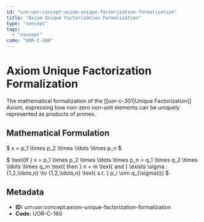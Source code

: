 ```yaml
---
id: "urn:uor:concept:axiom-unique-factorization-formalization"
title: "Axiom Unique Factorization Formalization"
type: "concept"
tags:
  - "concept"
code: "UOR-C-160"
---
```


# Axiom Unique Factorization Formalization

The mathematical formalization of the [[uor-c-301|Unique Factorization]] Axiom, expressing how non-zero non-unit elements can be uniquely represented as products of primes.

## Mathematical Formulation

$
x = p_1 \times p_2 \times \ldots \times p_n
$

$
\text{If } x = p_1 \times p_2 \times \ldots \times p_n = q_1 \times q_2 \times \ldots \times q_m \text{ then } n = m \text{ and } \exists \sigma : \{1,2,\ldots,n\} \to \{1,2,\ldots,n\} \text{ s.t. } p_i \sim q_{\sigma(i)}
$

## Metadata

- **ID:** urn:uor:concept:axiom-unique-factorization-formalization
- **Code:** UOR-C-160
